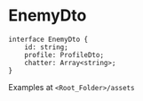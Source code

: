 # EnemyDto

```
interface EnemyDto {
    id: string;
    profile: ProfileDto;
    chatter: Array<string>;
}
```

Examples at `<Root_Folder>/assets`